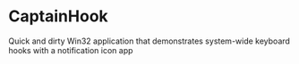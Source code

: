 # CaptainHook
Quick and dirty Win32 application that demonstrates system-wide keyboard hooks with a notification icon app
